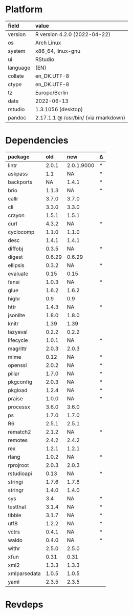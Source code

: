 # Platform

|field    |value                                |
|:--------|:------------------------------------|
|version  |R version 4.2.0 (2022-04-22)         |
|os       |Arch Linux                           |
|system   |x86_64, linux-gnu                    |
|ui       |RStudio                              |
|language |(EN)                                 |
|collate  |en_DK.UTF-8                          |
|ctype    |en_DK.UTF-8                          |
|tz       |Europe/Berlin                        |
|date     |2022-06-13                           |
|rstudio  |1.3.1056  (desktop)                  |
|pandoc   |2.17.1.1 @ /usr/bin/ (via rmarkdown) |

# Dependencies

|package      |old    |new        |Δ  |
|:------------|:------|:----------|:--|
|lintr        |2.0.1  |2.0.1.9000 |*  |
|askpass      |1.1    |NA         |*  |
|backports    |NA     |1.4.1      |*  |
|brio         |1.1.3  |NA         |*  |
|callr        |3.7.0  |3.7.0      |   |
|cli          |3.3.0  |3.3.0      |   |
|crayon       |1.5.1  |1.5.1      |   |
|curl         |4.3.2  |NA         |*  |
|cyclocomp    |1.1.0  |1.1.0      |   |
|desc         |1.4.1  |1.4.1      |   |
|diffobj      |0.3.5  |NA         |*  |
|digest       |0.6.29 |0.6.29     |   |
|ellipsis     |0.3.2  |NA         |*  |
|evaluate     |0.15   |0.15       |   |
|fansi        |1.0.3  |NA         |*  |
|glue         |1.6.2  |1.6.2      |   |
|highr        |0.9    |0.9        |   |
|httr         |1.4.3  |NA         |*  |
|jsonlite     |1.8.0  |1.8.0      |   |
|knitr        |1.39   |1.39       |   |
|lazyeval     |0.2.2  |0.2.2      |   |
|lifecycle    |1.0.1  |NA         |*  |
|magrittr     |2.0.3  |2.0.3      |   |
|mime         |0.12   |NA         |*  |
|openssl      |2.0.2  |NA         |*  |
|pillar       |1.7.0  |NA         |*  |
|pkgconfig    |2.0.3  |NA         |*  |
|pkgload      |1.2.4  |NA         |*  |
|praise       |1.0.0  |NA         |*  |
|processx     |3.6.0  |3.6.0      |   |
|ps           |1.7.0  |1.7.0      |   |
|R6           |2.5.1  |2.5.1      |   |
|rematch2     |2.1.2  |NA         |*  |
|remotes      |2.4.2  |2.4.2      |   |
|rex          |1.2.1  |1.2.1      |   |
|rlang        |1.0.2  |NA         |*  |
|rprojroot    |2.0.3  |2.0.3      |   |
|rstudioapi   |0.13   |NA         |*  |
|stringi      |1.7.6  |1.7.6      |   |
|stringr      |1.4.0  |1.4.0      |   |
|sys          |3.4    |NA         |*  |
|testthat     |3.1.4  |NA         |*  |
|tibble       |3.1.7  |NA         |*  |
|utf8         |1.2.2  |NA         |*  |
|vctrs        |0.4.1  |NA         |*  |
|waldo        |0.4.0  |NA         |*  |
|withr        |2.5.0  |2.5.0      |   |
|xfun         |0.31   |0.31       |   |
|xml2         |1.3.3  |1.3.3      |   |
|xmlparsedata |1.0.5  |1.0.5      |   |
|yaml         |2.3.5  |2.3.5      |   |

# Revdeps

